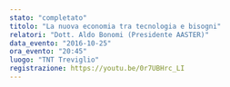 ```yaml
---
stato: "completato"
titolo: "La nuova economia tra tecnologia e bisogni"
relatori: "Dott. Aldo Bonomi (Presidente AASTER)"
data_evento: "2016-10-25"
ora_evento: "20:45"
luogo: "TNT Treviglio"
registrazione: https://youtu.be/0r7UBHrc_LI
---
```


